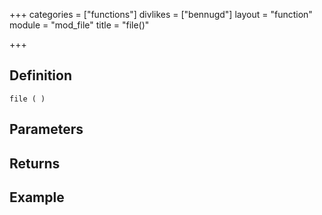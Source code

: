 +++
categories = ["functions"]
divlikes = ["bennugd"]
layout = "function"
module = "mod_file"
title = "file()"

+++

## Definition

    file ( )

## Parameters

## Returns

## Example
